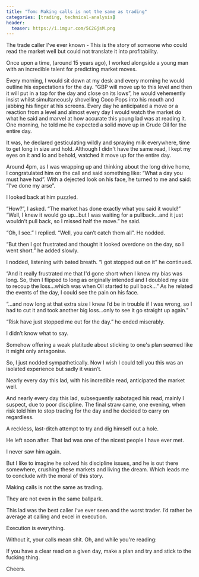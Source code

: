 ```yaml
---
title: "Tom: Making calls is not the same as trading"
categories: [trading, technical-analysis]
header:
  teaser: https://i.imgur.com/5C2GjsM.png
---
```


The trade caller I've ever known - This is the story of someone who could read the market well but could not translate it into profitability.

Once upon a time, (around 15 years ago), I worked alongside a young man with an incredible talent for predicting market moves.

Every morning, I would sit down at my desk and every morning he would outline his expectations for the day. 
“GBP will move up to this level and then it will put in a top for the day and close on its lows”, he would vehemently insist whilst simultaneously shovelling Coco Pops into his mouth and jabbing his finger at his screens. 
Every day he anticipated a move or a reaction from a level and almost every day I would watch the market do what he said and marvel at how accurate this young lad was at reading it. 
One morning, he told me he expected a solid move up in Crude Oil for the entire day.

It was, he declared gesticulating wildly and spraying milk everywhere, time to get long in size and hold. 
Although I didn't have the same read, I kept my eyes on it and lo and behold, watched it move up for the entire day.

Around 4pm, as I was wrapping up and thinking about the long drive home, I congratulated him on the call and said something like: “What a day you must have had”. 
With a dejected look on his face, he turned to me and said: “I’ve done my arse”.

I looked back at him puzzled.

“How?”, I asked. “The market has done exactly what you said it would!” 
“Well, I knew it would go up...but I was waiting for a pullback...and it just wouldn’t pull back, so I missed half the move.” he said.

“Oh, I see.” I replied. “Well, you can’t catch them all”. 
He nodded.

“But then I got frustrated and thought it looked overdone on the day, so I went short.” he added slowly.

I nodded, listening with bated breath. 
“I got stopped out on it” he continued.

“And it really frustrated me that I'd gone short when I knew my bias was long. So, then I flipped to long as originally intended and I doubled my size to recoup the loss...which was when Oil started to pull back...” 
As he related the events of the day, I could see the pain on his face.

“...and now long at that extra size I knew I’d be in trouble if I was wrong, so I had to cut it and took another big loss...only to see it go straight up again.” 

“Risk have just stopped me out for the day.” he ended miserably.

I didn’t know what to say.

Somehow offering a weak platitude about sticking to one's plan seemed like it might only antagonise.

So, I just nodded sympathetically. 
Now I wish I could tell you this was an isolated experience but sadly it wasn’t.

Nearly every day this lad, with his incredible read, anticipated the market well.

And nearly every day this lad, subsequently sabotaged his read, mainly I suspect, due to poor discipline. 
The final straw came, one evening, when risk told him to stop trading for the day and he decided to carry on regardless.

A reckless, last-ditch attempt to try and dig himself out a hole.

He left soon after. 
That lad was one of the nicest people I have ever met.

I never saw him again.

But I like to imagine he solved his discipline issues, and he is out there somewhere, crushing these markets and living the dream. 
Which leads me to conclude with the moral of this story.

Making calls is not the same as trading.

They are not even in the same ballpark.

This lad was the best caller I’ve ever seen and the worst trader. 
I’d rather be average at calling and excel in execution.

Execution is everything.

Without it, your calls mean shit. 
Oh, and while you're reading:

If you have a clear read on a given day, make a plan and try and stick to the fucking thing.

Cheers. 
